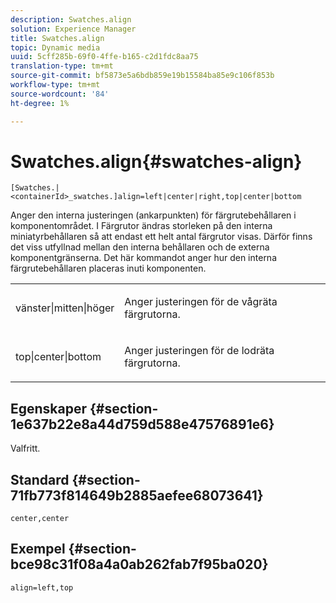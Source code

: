 ```yaml
---
description: Swatches.align
solution: Experience Manager
title: Swatches.align
topic: Dynamic media
uuid: 5cff285b-69f0-4ffe-b165-c2d1fdc8aa75
translation-type: tm+mt
source-git-commit: bf5873e5a6bdb859e19b15584ba85e9c106f853b
workflow-type: tm+mt
source-wordcount: '84'
ht-degree: 1%

---
```



# Swatches.align{#swatches-align}

`[Swatches.|<containerId>_swatches.]align=left|center|right,top|center|bottom`

Anger den interna justeringen (ankarpunkten) för färgrutebehållaren i komponentområdet. I Färgrutor ändras storleken på den interna miniatyrbehållaren så att endast ett helt antal färgrutor visas. Därför finns det viss utfyllnad mellan den interna behållaren och de externa komponentgränserna. Det här kommandot anger hur den interna färgrutebehållaren placeras inuti komponenten.

<table id="table_58D88FF5F83A4ABA928695B5AFF97354"> 
 <tbody> 
  <tr> 
   <td> <p> <span class="codeph"> vänster|mitten|höger</span> </p> </td> 
   <td> <p> Anger justeringen för de vågräta färgrutorna. </p> </td> 
  </tr> 
  <tr> 
   <td> <p><span class="codeph"> top|center|bottom</span> </p> </td> 
   <td> <p> Anger justeringen för de lodräta färgrutorna. </p> </td> 
  </tr> 
 </tbody> 
</table>

## Egenskaper {#section-1e637b22e8a44d759d588e47576891e6}

Valfritt.

## Standard {#section-71fb773f814649b2885aefee68073641}

`center,center`

## Exempel {#section-bce98c31f08a4a0ab262fab7f95ba020}

`align=left,top`
